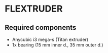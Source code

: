 # FLEXTRUDER

## Required components

* Anycubic i3 mega-s (Titan extruder)
* 1x bearing (15 mm inner d., 35 mm outer d.)
